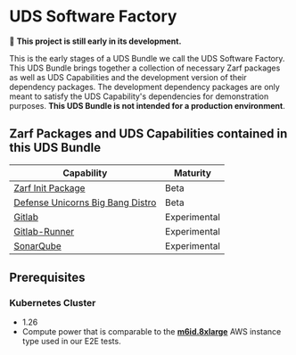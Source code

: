 # UDS Software Factory

:construction: **This project is still early in its development.**

This is the early stages of a UDS Bundle we call the UDS Software Factory. This UDS Bundle brings together a collection of necessary Zarf packages as well as UDS Capabilities and the development version of their dependency packages. The development dependency packages are only meant to satisfy the UDS Capability's dependencies for demonstration purposes. **This UDS Bundle is not intended for a production environment**.

## Zarf Packages and UDS Capabilities contained in this UDS Bundle

| Capability | Maturity |
|------------|----------|
| [Zarf Init Package](ghcr.io/defenseunicorns/packages/init) | Beta |
| [Defense Unicorns Big Bang Distro](https://github.com/defenseunicorns/uds-package-dubbd) | Beta |
| [Gitlab](https://github.com/defenseunicorns/uds-capability-gitlab) | Experimental |
| [Gitlab-Runner](https://github.com/defenseunicorns/uds-capability-gitlab-runner) | Experimental |
| [SonarQube](https://github.com/defenseunicorns/uds-capability-sonarqube) | Experimental |

## Prerequisites

### Kubernetes Cluster

- 1.26
- Compute power that is comparable to the **[m6id.8xlarge](https://aws.amazon.com/ec2/instance-types/#:~:text=Up%20to%2010-,m6id.8xlarge,-32)** AWS instance type used in our E2E tests.
